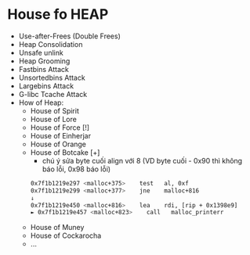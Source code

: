 # House fo HEAP

- Use-after-Frees (Double Frees)
- Heap Consolidation
- Unsafe unlink
- Heap Grooming
- Fastbins Attack
- Unsortedbins Attack
- Largebins Attack
- G-libc Tcache Attack
- How of Heap:
   * House of Spirit
   * House of Lore
   * House of Force [!]
   * House of Einherjar
   * House of Orange
   * House of Botcake [+]
       + chú ý sửa byte cuối align với 8 (VD byte cuối - 0x90 thì không báo lỗi, 0x98 báo lỗi)
        ```bash
        0x7f1b1219e297 <malloc+375>    test   al, 0xf
        0x7f1b1219e299 <malloc+377>    jne    malloc+816                <malloc+816>
        ↓
        0x7f1b1219e450 <malloc+816>    lea    rdi, [rip + 0x1398e9]
        ► 0x7f1b1219e457 <malloc+823>    call   malloc_printerr                <malloc_printerr>
        ```
   * House of Muney
   * House of Cockarocha
   * ...
    
